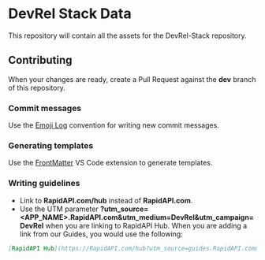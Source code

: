 # DevRel Stack Data
This repository will contain all the assets for the DevRel-Stack repository.

## Contributing
When your changes are ready, create a Pull Request against the **dev** branch of this repository.

### Commit messages

Use the [Emoji Log](https://github.com/ahmadawais/Emoji-Log) convention for writing new commit messages.

### Generating templates

Use the [FrontMatter](https://frontmatter.codes/) VS Code extension to generate templates.

### Writing guidelines

- Link to **RapidAPI.com/hub** instead of **RapidAPI.com**.
- Use the UTM parameter **?utm_source=<APP_NAME>.RapidAPI.com&utm_medium=DevRel&utm_campaign=DevRel** when you are linking to RapidAPI Hub. When you are adding a link from our Guides, you would use the following:

```md
[RapidAPI Hub](https://RapidAPI.com/hub?utm_source=guides.RapidAPI.com&utm_medium=DevRel&utm_campaign=DevRel)
```
